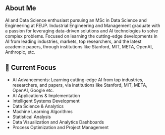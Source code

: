 ## About Me
AI and Data Science enthusiast pursuing an MSc in Data Science and Engineering at FEUP. Industrial Engineering and Management graduate with a passion for leveraging data-driven solutions and AI technologies to solve complex problems. Focused on learning the cutting-edge developments in AI from leading industries, markets, top researchers, and the latest academic papers, through institutions like Stanford, MIT, META, OpenAI, Anthropic, etc.

## 🔭 Current Focus
- AI Advancements: Learning cutting-edge AI from top industries, researchers, and papers, via institutions like Stanford, MIT, META, OpenAI, Google etc.
- AI Applications & Implementation
- Intelligent Systems Development
- Data Science & Analytics
- Machine Learning Algorithms
- Statistical Analysis
- Data Visualization and Analytics Dashboards
- Process Optimization and Project Management

<!---
joao-viterbo-vieira/joao-viterbo-vieira is a ✨ special ✨ repository because its `README.md` (this file) appears on your GitHub profile.
You can click the Preview link to take a look at your changes.
--->
